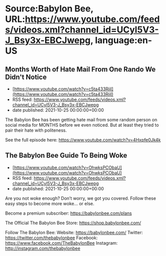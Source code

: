 # Source:Babylon Bee, URL:https://www.youtube.com/feeds/videos.xml?channel_id=UCyl5V3-J_Bsy3x-EBCJwepg, language:en-US

## Months Worth of Hate Mail From One Rando We Didn't Notice
 - [https://www.youtube.com/watch?v=c5ta433RiiI](https://www.youtube.com/watch?v=c5ta433RiiI)
 - RSS feed: https://www.youtube.com/feeds/videos.xml?channel_id=UCyl5V3-J_Bsy3x-EBCJwepg
 - date published: 2021-10-25 00:00:00+00:00

The Babylon Bee has been getting hate mail from some random person on social media for MONTHS before we even noticed. But at least they tried to pair their hate with politeness.

See the full episode here: https://www.youtube.com/watch?v=4Hxpfe0Jk4k

## The Babylon Bee Guide To Being Woke
 - [https://www.youtube.com/watch?v=OhwksPCObaU](https://www.youtube.com/watch?v=OhwksPCObaU)
 - RSS feed: https://www.youtube.com/feeds/videos.xml?channel_id=UCyl5V3-J_Bsy3x-EBCJwepg
 - date published: 2021-10-25 00:00:00+00:00

Are you not woke enough? Don’t worry, we got you covered. Follow these easy steps to become more woke… or else.

Become a premium subscriber:  https://babylonbee.com/plans

The Official The Babylon Bee Store:  https://shop.babylonbee.com/

Follow The Babylon Bee:
Website: https://babylonbee.com/
Twitter: https://twitter.com/thebabylonbee
Facebook: https://www.facebook.com/TheBabylonBee
Instagram: http://instagram.com/thebabylonbee


